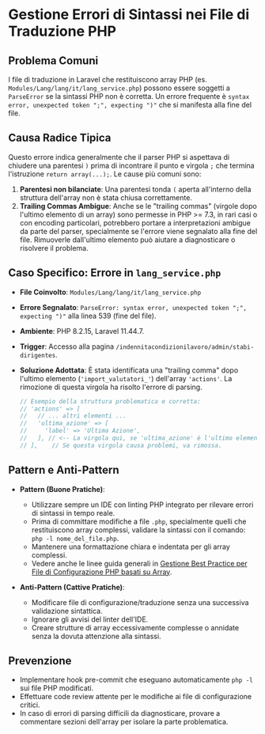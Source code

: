 # Gestione Errori di Sintassi nei File di Traduzione PHP

## Problema Comuni

I file di traduzione in Laravel che restituiscono array PHP (es. `Modules/Lang/lang/it/lang_service.php`) possono essere soggetti a `ParseError` se la sintassi PHP non è corretta. Un errore frequente è `syntax error, unexpected token ";", expecting ")"` che si manifesta alla fine del file.

## Causa Radice Tipica

Questo errore indica generalmente che il parser PHP si aspettava di chiudere una parentesi `)` prima di incontrare il punto e virgola `;` che termina l'istruzione `return array(...);`. Le cause più comuni sono:

1.  **Parentesi non bilanciate**: Una parentesi tonda `(` aperta all'interno della struttura dell'array non è stata chiusa correttamente.
2.  **Trailing Commas Ambigue**: Anche se le "trailing commas" (virgole dopo l'ultimo elemento di un array) sono permesse in PHP >= 7.3, in rari casi o con encoding particolari, potrebbero portare a interpretazioni ambigue da parte del parser, specialmente se l'errore viene segnalato alla fine del file. Rimuoverle dall'ultimo elemento può aiutare a diagnosticare o risolvere il problema.

## Caso Specifico: Errore in `lang_service.php`

-   **File Coinvolto**: `Modules/Lang/lang/it/lang_service.php`
-   **Errore Segnalato**: `ParseError: syntax error, unexpected token ";", expecting ")"` alla linea 539 (fine del file).
-   **Ambiente**: PHP 8.2.15, Laravel 11.44.7.
-   **Trigger**: Accesso alla pagina `/indennitacondizionilavoro/admin/stabi-dirigentes`.
-   **Soluzione Adottata**: È stata identificata una "trailing comma" dopo l'ultimo elemento (`'import_valutatori_'`) dell'array `'actions'`. La rimozione di questa virgola ha risolto l'errore di parsing.

    ```php
    // Esempio della struttura problematica e corretta:
    // 'actions' => [
    //   // ... altri elementi ...
    //   'ultima_azione' => [
    //     'label' => 'Ultima Azione',
    //   ], // <-- La virgola qui, se 'ultima_azione' è l'ultimo elemento, è una trailing comma.
    // ],    // Se questa virgola causa problemi, va rimossa.
    ```

## Pattern e Anti-Pattern

-   **Pattern (Buone Pratiche)**:
    -   Utilizzare sempre un IDE con linting PHP integrato per rilevare errori di sintassi in tempo reale.
    -   Prima di committare modifiche a file `.php`, specialmente quelli che restituiscono array complessi, validare la sintassi con il comando: `php -l nome_del_file.php`.
    -   Mantenere una formattazione chiara e indentata per gli array complessi.
    -   Vedere anche le linee guida generali in [Gestione Best Practice per File di Configurazione PHP basati su Array](../../Xot/docs/php_array_configuration_best_practices.md).

-   **Anti-Pattern (Cattive Pratiche)**:
    -   Modificare file di configurazione/traduzione senza una successiva validazione sintattica.
    -   Ignorare gli avvisi del linter dell'IDE.
    -   Creare strutture di array eccessivamente complesse o annidate senza la dovuta attenzione alla sintassi.

## Prevenzione

-   Implementare hook pre-commit che eseguano automaticamente `php -l` sui file PHP modificati.
-   Effettuare code review attente per le modifiche ai file di configurazione critici.
-   In caso di errori di parsing difficili da diagnosticare, provare a commentare sezioni dell'array per isolare la parte problematica.
